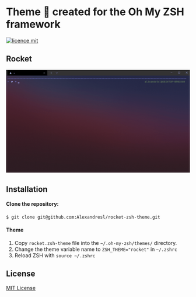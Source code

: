 # Theme :rocket: created for the Oh My ZSH framework

[![licence mit](https://img.shields.io/github/license/alexandresl/rocket-zsh-theme)](https://github.com/Alexandresl/rocket-zsh-theme/blob/main/LICENSE)

## Rocket

![Screnshot](img/screen.gif)

## Installation

#### Clone the repository:
```
$ git clone git@github.com:Alexandresl/rocket-zsh-theme.git
```


#### Theme 
1. Copy `rocket.zsh-theme` file into the `~/.oh-my-zsh/themes/` directory.
2. Change the theme variable name to `ZSH_THEME="rocket"` in `~/.zshrc`
3. Reload ZSH with `source ~/.zshrc`

## License

[MIT License](https://github.com/Alexandresl/rocket-zsh-theme/blob/main/LICENSE)
